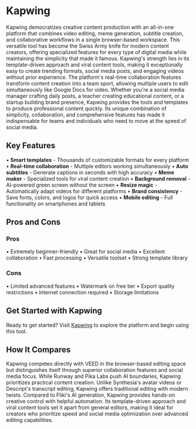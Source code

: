# Kapwing

Kapwing democratizes creative content production with an all-in-one platform that combines video editing, meme generation, subtitle creation, and collaborative workflows in a single browser-based workspace. This versatile tool has become the Swiss Army knife for modern content creators, offering specialized features for every type of digital media while maintaining the simplicity that made it famous. Kapwing's strength lies in its template-driven approach and viral content tools, making it exceptionally easy to create trending formats, social media posts, and engaging videos without prior experience. The platform's real-time collaboration features transform content creation into a team sport, allowing multiple users to edit simultaneously like Google Docs for video. Whether you're a social media manager crafting daily posts, a teacher creating educational content, or a startup building brand presence, Kapwing provides the tools and templates to produce professional content quickly. Its unique combination of simplicity, collaboration, and comprehensive features has made it indispensable for teams and individuals who need to move at the speed of social media.

## Key Features

• **Smart templates** - Thousands of customizable formats for every platform
• **Real-time collaboration** - Multiple editors working simultaneously
• **Auto subtitles** - Generate captions in seconds with high accuracy
• **Meme maker** - Specialized tools for viral content creation
• **Background removal** - AI-powered green screen without the screen
• **Resize magic** - Automatically adapt videos for different platforms
• **Brand consistency** - Save fonts, colors, and logos for quick access
• **Mobile editing** - Full functionality on smartphones and tablets

## Pros and Cons

### Pros
• Extremely beginner-friendly
• Great for social media
• Excellent collaboration
• Fast processing
• Versatile toolset
• Strong template library

### Cons
• Limited advanced features
• Watermark on free tier
• Export quality restrictions
• Internet connection required
• Storage limitations

## Get Started with Kapwing

Ready to get started? Visit [Kapwing](https://www.kapwing.com) to explore the platform and begin using this tool.

## How It Compares

Kapwing competes directly with VEED in the browser-based editing space but distinguishes itself through superior collaboration features and social media focus. While Runway and Pika Labs push AI boundaries, Kapwing prioritizes practical content creation. Unlike Synthesia's avatar videos or Descript's transcript editing, Kapwing offers traditional editing with modern twists. Compared to Fliki's AI generation, Kapwing provides hands-on creative control with helpful automation. Its template-driven approach and viral content tools set it apart from general editors, making it ideal for creators who prioritize speed and social media optimization over advanced editing capabilities.